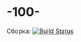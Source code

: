 # -100-

Сборка: [![Build Status](https://travis-ci.org/jksowl/100.svg?branch=master)](https://travis-ci.org/jksowl/100)
